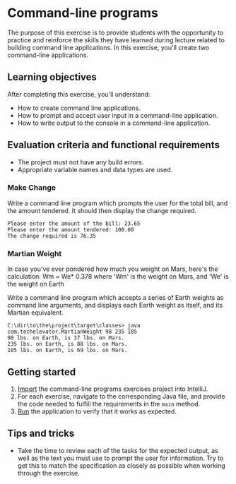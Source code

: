 # Command-line programs

The purpose of this exercise is to provide students with the opportunity to practice and reinforce the skills they have learned during lecture related to building command line applications. In this exercise, you'll create two command-line applications.

## Learning objectives

After completing this exercise, you'll understand:

* How to create command line applications.
* How to prompt and accept user input in a command-line application.
* How to write output to the console in a command-line application.

## Evaluation criteria and functional requirements

* The project must not have any build errors.
* Appropriate variable names and data types are used.

### Make Change

Write a command line program which prompts the user for the total bill, and the amount tendered.
It should then display the change required.

```
Please enter the amount of the bill: 23.65
Please enter the amount tendered: 100.00
The change required is 76.35
```

### Martian Weight
In case you've ever pondered how much you weight on Mars, here's the calculation:
Wm = We* 0.378
where 'Wm' is the weight on Mars, and 'We' is the weight on Earth 
    
Write a command line program which accepts a series of Earth weights as command line arguments,
and displays each Earth weight as itself, and its Martian equivalent.

```
C:\dir\to\the\project\target\classes> java com.techelevator.MartianWeight 98 235 185
98 lbs. on Earth, is 37 lbs. on Mars.
235 lbs. on Earth, is 88 lbs. on Mars.
185 lbs. on Earth, is 69 lbs. on Mars.
```



## Getting started

1. [Import](https://book.techelevator.com/v2_4/content/guides/intellij.html#import-a-project) the command-line programs exercises project into IntelliJ.
2. For each exercise, navigate to the corresponding Java file, and provide the code needed to fulfill the requirements in the `main` method.
3. [Run](https://book.techelevator.com/v2_4/content/guides/intellij.html#running-java-applications) the application to verify that it works as expected.

## Tips and tricks

* Take the time to review each of the tasks for the expected output, as well as the text you must use to prompt the user for information. Try to get this to match the specification as closely as possible when working through the exercise.
